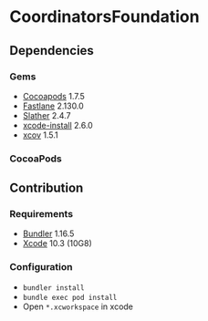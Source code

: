 # CoordinatorsFoundation


## Dependencies

### Gems
* [Cocoapods](https://cocoapods.org) 1.7.5
* [Fastlane](https://fastlane.tools) 2.130.0
* [Slather](https://github.com/SlatherOrg/slather) 2.4.7
* [xcode-install](https://github.com/xcpretty/xcode-install) 2.6.0
* [xcov](https://github.com/nakiostudio/xcov) 1.5.1

### CocoaPods


## Contribution

### Requirements
* [Bundler](https://bundler.io) 1.16.5
* [Xcode](https://developer.apple.com/xcode/) 10.3 (10G8)

### Configuration
* `bundler install`
* `bundle exec pod install`
* Open `*.xcworkspace` in xcode
